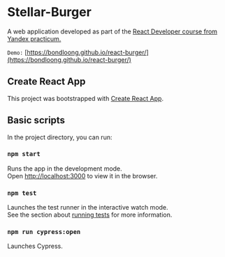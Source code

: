 # Stellar-Burger

A web application developed as part of the [React Developer course from Yandex practicum.](https://practicum.yandex.ru/react/?from=catalog)

`Demo:` [https://bondloong.github.io/react-burger/](https://bondloong.github.io/react-burger/)

## Create React App

This project was bootstrapped with [Create React App](https://github.com/facebook/create-react-app).

## Basic scripts

In the project directory, you can run:

### `npm start`

Runs the app in the development mode.\
Open [http://localhost:3000](http://localhost:3000) to view it in the browser.

### `npm test`

Launches the test runner in the interactive watch mode.\
See the section about [running tests](https://facebook.github.io/create-react-app/docs/running-tests) for more information.

### `npm run cypress:open`

Launches Cypress.

